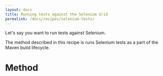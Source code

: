 ```yaml
---
layout: docs
title: Running tests against the Selenium Grid
permalink: /docs/recipes/selenium-tests/
---
```


Let's say you want to run tests against Selenium.

The method described in this recipe is runs Selenium tests as a part of the Maven build lifecycle.

# Method






